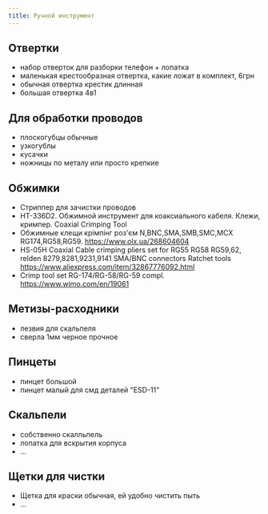 ```yaml
---
title: Ручной инструмент
---
```



## Отвертки
- набор отверток для разборки телефон + лопатка
- маленькая крестообразная отвертка, какие ложат в комплект, 6грн
- обычная отвертка крестик длинная
- большая отвертка 4в1

## Для обработки проводов
- плоскогубцы обычные
- узкогублы
- кусачки
- ножницы по металу или просто крепкие

## Обжимки
- Стриппер для зачистки проводов
- HT-336D2. Обжимной инструмент для коаксиального кабеля. Клежи, кримпер. Coaxial Crimping Tool
- Обжимные клещи крімпінг роз'єм N,BNC,SMA,SMB,SMC,MCX RG174,RG58,RG59. <https://www.olx.ua/268604604>
- HS-05H Coaxial Cable crimping pliers set for RG55 RG58 RG59,62, relden 8279,8281,9231,9141 SMA/BNC connectors Ratchet tools <https://www.aliexpress.com/item/32867776092.html>
- Crimp tool set RG-174/RG-58/RG-59 compl. <https://www.wimo.com/en/19061>

## Метизы-расходники
- лезвия для скальпеля
- сверла 1мм черное прочное

## Пинцеты
- пинцет большой
- пинцет малый для смд деталей "ESD-11"


## Скальпели
- собственно скалльпель
- лопатка для вскрытия корпуса
- ...


## Щетки для чистки
- Щетка для краски обычная, ей удобно чистить пыть
- ...
